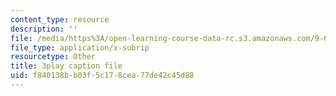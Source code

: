 ```yaml
---
content_type: resource
description: ''
file: /media/https%3A/open-learning-course-data-rc.s3.amazonaws.com/9-00-introduction-to-psychology-fall-2004/f840138bb03f5c178cea77de42c45d88_10500.vtt
file_type: application/x-subrip
resourcetype: Other
title: 3play caption file
uid: f840138b-b03f-5c17-8cea-77de42c45d88
---
```

